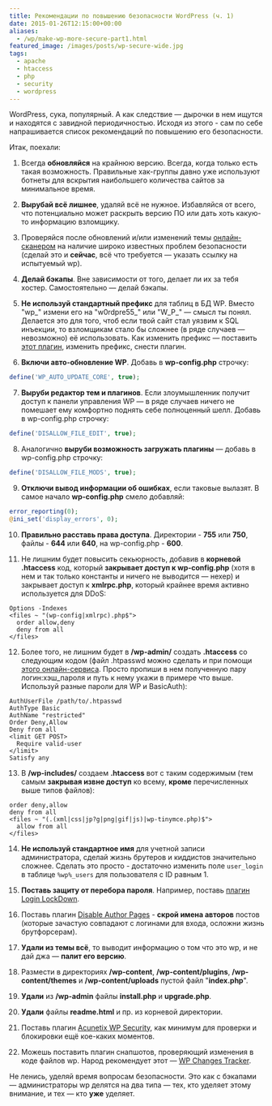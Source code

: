 ```yaml
---
title: Рекомендации по повышению безопасности WordPress (ч. 1)
date: 2015-01-26T12:15:00+00:00
aliases:
  - /wp/make-wp-more-secure-part1.html
featured_image: /images/posts/wp-secure-wide.jpg
tags:
  - apache
  - htaccess
  - php
  - security
  - wordpress
---
```


WordPress, сука, популярный. А как следствие — дырочки в нем ищутся и находятся с завидной периодичностью. Исходя из этого - сам по себе напрашивается список рекомендаций по повышению его безопасности.

<!--more-->

Итак, поехали:

1. Всегда **обновляйся** на крайнюю версию. Всегда, когда только есть такая возможность. Правильные хак-группы давно уже используют ботнеты для вскрытия наибольшего количества сайтов за минимальное время.

2. **Вырубай всё лишнее**, удаляй всё не нужное. Избавляйся от всего, что потенциально может раскрыть версию ПО или дать хоть какую-то информацию взломщику.

3. Проверяйся после обновлений и/или изменений темы [онлайн-сканером](http://hackertarget.com/wordpress-security-scan/) на наличие широко известных проблем безопасности (сделай это и **сейчас**, всё что требуется — указать ссылку на испытуемый wp).

4. **Делай бэкапы**. Вне зависимости от того, делает ли их за тебя хостер. Самостоятельно — делай бэкапы.

5. **Не используй стандартный префикс** для таблиц в БД WP. Вместо "wp_" измени его на "w0rdpre55_" или "W_P_" — смысл ты понял. Делается это для того, чтоб если твой сайт стал уязвим к SQL инъекции, то взломщикам стало бы сложнее (в ряде случаев — невозможно) её использовать. Как изменить префикс — поставить [этот плагин](https://wordpress.org/plugins/db-prefix-change/), изменить префикс, снести плагин.

6. **Включи авто-обновление WP**. Добавь в **wp-config.php** строчку: 
```php
define('WP_AUTO_UPDATE_CORE', true);
```

7. **Выруби редактор тем и плагинов**. Если злоумышленник получит доступ к панели управления WP — в ряде случаев ничего не помешает ему комфортно поднять себе полноценный шелл. Добавь в wp-config.php строчку:
```php
define('DISALLOW_FILE_EDIT', true);
```

8. Аналогично **выруби возможность загружать плагины** — добавь в wp-config.php строчку: 
```php
define('DISALLOW_FILE_MODS', true);
```

9. **Отключи вывод информации об ошибках**, если таковые вылазят. В самое начало **wp-config.php** смело добавляй: 
```php
error_reporting(0);
@ini_set('display_errors', 0);
```

10. **Правильно расставь права доступа**. Директории - **755** или **750**, файлы - **644** или **640**, на wp-config.php - **600**.

11. Не лишним будет повысить секьюрность, добавив в **корневой .htaccess** код, который **закрывает доступ к wp-config.php** (хотя в нем и так только константы и ничего не выводится — нехер) и закрывает доступ к **xmlrpc.php**, который крайнее время активно используется для DDoS:
```
Options -Indexes
<files ~ "(wp-config|xmlrpc).php$">
  order allow,deny
  deny from all
</files>
```

12. Более того, не лишним будет в **/wp-admin/** создать **.htaccess** со следующим кодом (файл .htpasswd можно сделать и при помощи [этого онлайн-сервиса](http://www.htaccesstools.com/htpasswd-generator/). Просто пропиши в нем полученную пару логин:хэш_пароля и путь к нему укажи в примере что выше. Используй разные пароли для WP и BasicAuth):
```
AuthUserFile /path/to/.htpasswd
AuthType Basic
AuthName "restricted"
Order Deny,Allow
Deny from all
<limit GET POST>
  Require valid-user
</limit>
Satisfy any
```

13. В **/wp-includes/** создаем **.htaccess** вот с таким содержимым (тем самым **закрывая извне доступ** ко всему, **кроме** перечисленных выше типов файлов):
```
order deny,allow
deny from all
<files ~ "(.(xml|css|jp?g|png|gif|js)|wp-tinymce.php)$">
  allow from all
</files>
```

14. **Не используй стандартное имя** для учетной записи администратора, сделай жизнь брутеров и киддистов значительно сложнее. Сделать это просто - достаточно изменить поле `user_login` в таблице `%wp%_users` для пользователя с ID равным 1.

15. **Поставь защиту от перебора пароля**. Например, поставь [плагин Login LockDown](https://wordpress.org/plugins/login-lockdown/).

16. Поставь плагин [Disable Author Pages](https://wordpress.org/plugins/disable-author-pages/) - **скрой имена авторов** постов (которые зачастую совпадают с логинами для входа, осложни жизнь брутфорсерам).

17. **Удали из темы всё**, то выводит информацию о том что это wp, и не дай джа — **палит его версию**.

18. Размести в директориях **/wp-content**, **/wp-content/plugins**, **/wp-content/themes** и **/wp-content/uploads** пустой файл "**index.php**".

19. **Удали** из **/wp-admin** файлы **install.php** и **upgrade.php**.

20. **Удали** файлы **readme.html** и пр. из корневой директории.

21. Поставь плагин [Acunetix WP Security](https://wordpress.org/plugins/wp-security-scan/), как минимум для проверки и блокировки ещё кое-каких моментов.

22. Можешь поставить плагин снапшотов, проверяющий изменения в коде файлов wp. Народ рекомендует этот — [WP Changes Tracker](https://wordpress.org/plugins/wp-changes-tracker/).

Не ленись, уделяй время вопросам безопасности. Это как с бэкапами — администраторы wp делятся на два типа — тех, кто уделяет этому внимание, и тех — кто **уже** уделяет.
